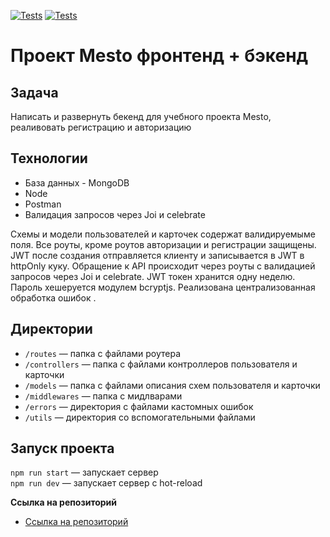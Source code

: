 [![Tests](../../actions/workflows/tests-13-sprint.yml/badge.svg)](../../actions/workflows/tests-13-sprint.yml) [![Tests](../../actions/workflows/tests-14-sprint.yml/badge.svg)](../../actions/workflows/tests-14-sprint.yml)
# Проект Mesto фронтенд + бэкенд

## Задача

Написать и развернуть бекенд для учебного проекта Mesto, реаливовать регистрацию и авторизацию

## Технологии

* База данных - MongoDB
* Node
* Postman
* Валидация запросов через Joi и celebrate

Схемы и модели пользователей и карточек содержат валидируемыме поля. Все роуты, кроме роутов авторизации и регистрации защищены. JWT после создания отправляется клиенту и записывается в JWT в httpOnly куку. Обращение к API происходит через роуты с валидацией запросов через Joi и celebrate. JWT токен хранится одну неделю. Пароль хешеруется модулем bcryptjs. Реализована централизованная обработка ошибок .

## Директории

* `/routes` — папка с файлами роутера  
* `/controllers` — папка с файлами контроллеров пользователя и карточки   
* `/models` — папка с файлами описания схем пользователя и карточки  
* `/middlewares` — папка с мидлварами
* `/errors` — директория с файлами кастомных ошибок
* `/utils` — директория со вспомогательными файлами

## Запуск проекта

`npm run start` — запускает сервер   
`npm run dev` — запускает сервер с hot-reload

**Ссылка на репозиторий**

* [Ссылка на репозиторий](https://github.com/qwertyq98/express-mesto-gha)
